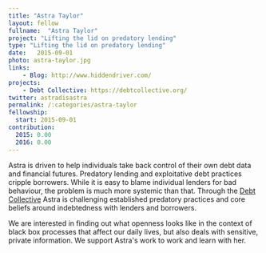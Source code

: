 ```yaml
---
title: "Astra Taylor"
layout: fellow
fullname:  "Astra Taylor"
project: "Lifting the lid on predatory lending"
type: "Lifting the lid on predatory lending"
date:   2015-09-01
photo: astra-taylor.jpg
links:
    - Blog: http://www.hiddendriver.com/
projects:
    - Debt Collective: https://debtcollective.org/
twitter: astradisastra
permalink: /:categories/astra-taylor
fellowship:
  start: 2015-09-01
contribution:
  2015: 0.00
  2016: 0.00
---
```


Astra is driven to help individuals take back control of their own debt data and financial futures. Predatory lending and exploitative debt practices cripple borrowers. While it is easy to blame individual lenders for bad behaviour, the problem is much more systemic than that. Through the [Debt Collective](https://debtcollective.org/) Astra is challenging established predatory practices and core beliefs around indebtedness with lenders and borrowers.

We are interested in finding out what openness looks like in the context of black box processes that affect our daily lives, but also deals with sensitive, private information. We support Astra's work to work and learn with her.
